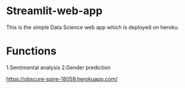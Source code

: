 # Streamlit-web-app
This is the simple Data Science web app which is deployed on heroku.
# Functions
1.Sentimental analysis
2.Gender prediction

https://obscure-spire-18059.herokuapp.com/
